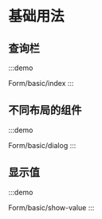

# 基础用法

## 查询栏
:::demo

Form/basic/index
:::

## 不同布局的组件
:::demo

Form/basic/dialog
:::


## 显示值
:::demo

Form/basic/show-value
:::

<!--
## 显示组件
// :::demo

Form/basic/linkage
:::

## 禁用组件
// :::demo

Form/basic/disabled
:::

## 组件排序
// :::demo

Form/basic/sort
:::

## 自定义组件
// :::demo

Form/basic/custom
:::

## 验证
// :::demo

Form/basic/vaildate
::: -->

<!-- @include: ./explain.md -->

